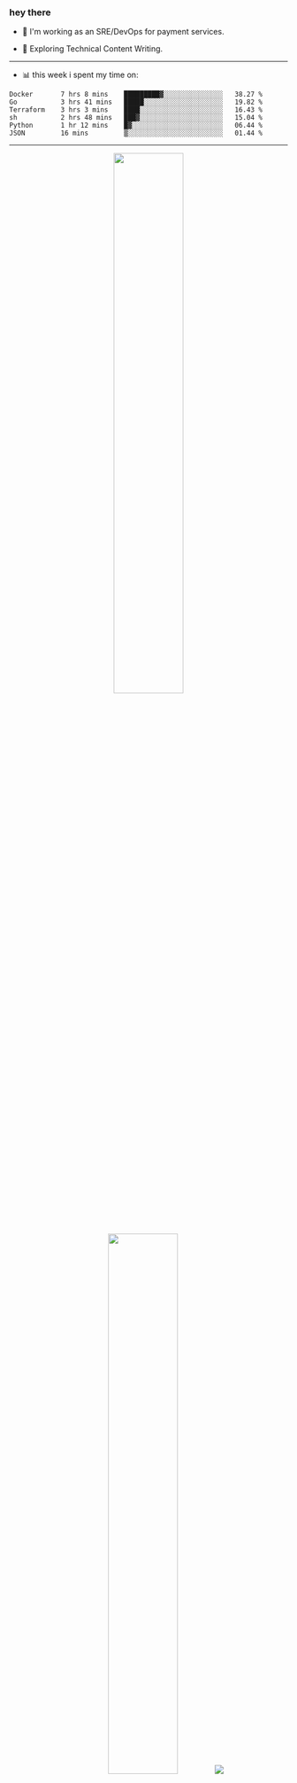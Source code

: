 ### hey there 

- :telescope: I'm working as an SRE/DevOps for payment services.

- :seedling: Exploring Technical Content Writing.

---

- :bar_chart: this week i spent my time on:

<!--START_SECTION:waka-->

```text
Docker       7 hrs 8 mins    █████████▓░░░░░░░░░░░░░░░   38.27 %
Go           3 hrs 41 mins   █████░░░░░░░░░░░░░░░░░░░░   19.82 %
Terraform    3 hrs 3 mins    ████░░░░░░░░░░░░░░░░░░░░░   16.43 %
sh           2 hrs 48 mins   ███▓░░░░░░░░░░░░░░░░░░░░░   15.04 %
Python       1 hr 12 mins    █▓░░░░░░░░░░░░░░░░░░░░░░░   06.44 %
JSON         16 mins         ▒░░░░░░░░░░░░░░░░░░░░░░░░   01.44 %
```

<!--END_SECTION:waka-->

---

<p align="center">
  <img height="50%" width="auto" src ="https://github-readme-stats.vercel.app/api?username=chcdc&show_icons=true&count_private=true&theme=darcula&hide_border=true&hide=issues,contribs&bg_color=00000000">
  <img height="50%" width="auto" src ="https://github-readme-stats.vercel.app/api/top-langs/?username=chcdc&layout=compact&hide_border=true&theme=darcula&bg_color=00000000&langs_count=6&hide=jupyter%20notebook,tex,css,php">
  <img src ="https://github-readme-streak-stats.herokuapp.com?user=chcdc&theme=darcula&hide_border=true&background=FFFFFF00">
  <br>
  <br>
</p>

---
<!--
🏢 The Office quote of day
-->

